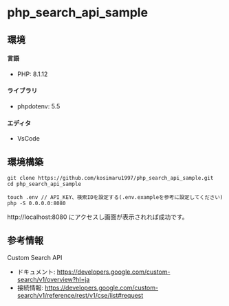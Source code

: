 # php_search_api_sample

## 環境

#### 言語
- PHP: 8.1.12

#### ライブラリ
- phpdotenv: 5.5

#### エディタ
- VsCode

## 環境構築

```
git clone https://github.com/kosimaru1997/php_search_api_sample.git
cd php_search_api_sample

touch .env // API_KEY、検索IDを設定する(.env.exampleを参考に設定してください)
php -S 0.0.0.0:8080
```

http://localhost:8080 にアクセスし画面が表示されれば成功です。

## 参考情報

Custom Search API 
- ドキュメント: https://developers.google.com/custom-search/v1/overview?hl=ja
- 接続情報: https://developers.google.com/custom-search/v1/reference/rest/v1/cse/list#request

